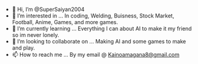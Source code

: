 - 👋 Hi, I’m @SuperSaiyan2004
- 👀 I’m interested in ... In coding, Welding, Buisness, Stock Market, Football, Anime, Games, and more games.
- 🌱 I’m currently learning ... Everything I can about AI to make it my friend so im never lonely.
- 💞️ I’m looking to collaborate on ... Making AI and some games to make and play.
- 📫 How to reach me ... By my email @ Kainoamagana8@gmail.com

<!---
SuperSaiyan2004/SuperSaiyan2004 is a ✨ special ✨ repository because its `README.md` (this file) appears on your GitHub profile.
You can click the Preview link to take a look at your changes.
--->
